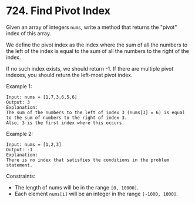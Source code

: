 # 724. Find Pivot Index
Given an array of integers `nums`, write a method that returns the "pivot" index of this array.

We define the pivot index as the index where the sum of all the numbers to the left of the index is equal to the sum of all the numbers to the right of the index.

If no such index exists, we should return -1. If there are multiple pivot indexes, you should return the left-most pivot index.

 

Example 1:
```text
Input: nums = [1,7,3,6,5,6]
Output: 3
Explanation:
The sum of the numbers to the left of index 3 (nums[3] = 6) is equal to the sum of numbers to the right of index 3.
Also, 3 is the first index where this occurs.
```

Example 2:
```text
Input: nums = [1,2,3]
Output: -1
Explanation:
There is no index that satisfies the conditions in the problem statement.
 ```


Constraints:

* The length of nums will be in the range `[0, 10000]`.
* Each element `nums[i]` will be an integer in the range `[-1000, 1000]`.
